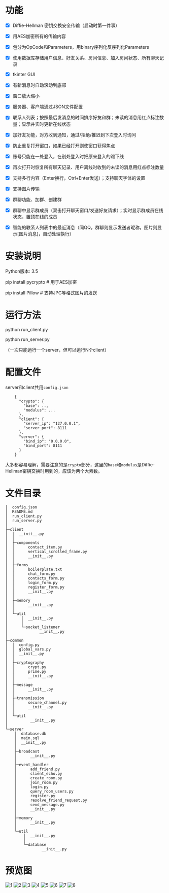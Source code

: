 # 功能
- [x] Diffie-Hellman 密钥交换安全传输（启动时第一件事）
- [x] 用AES加密所有的传输内容
- [x] 包分为OpCode和Parameters，用binary序列化反序列化Parameters
- [x] 使用数据库存储用户信息、好友关系、房间信息、加入房间状态、所有聊天记录
- [x] tkinter GUI
- [x] 有新消息时自动滚动到底部
- [x] 窗口放大缩小
- [x] 服务器、客户端通过JSON文件配置
- [x] 联系人列表；按照最后发消息的时间排序好友和群；未读的消息用红点标注数量；显示并实时更新在线状态
- [x] 加好友功能，对方收到通知，通过/拒绝/推迟到下次登入时询问
- [x] 防止重复打开窗口，如果已经打开则使窗口获得焦点
- [x] 账号只能在一处登入，在别处登入时把原来登入的踢下线
- [x] 再次打开时恢复所有聊天记录、用户离线时收到的未读的消息用红点标注数量
- [x] 支持多行内容（Enter换行，Ctrl+Enter发送）；支持聊天字体的设置
- [x] 支持图片传输
- [x] 群聊功能、加群、创建群
- [x] 群聊中显示群成员（双击打开聊天窗口/发送好友请求）；实时显示群成员在线状态，置顶在线的成员
- [x] 智能的联系人列表中的最近消息（同QQ，群聊则显示发送者昵称，图片则显示[图片消息]，自动处理换行）



# 安装说明
Python版本: 3.5

pip install pycrypto # 用于AES加密

pip install Pillow # 支持JPG等格式图片的发送

# 运行方法
python run_client.py

python run_server.py

（一次只能运行一个server，但可以运行N个client）

# 配置文件
server和client共用```config.json```
```
    {
      "crypto": {
        "base": ..,
        "modulus": ...
      },
      "client": {
        "server_ip": "127.0.0.1",
        "server_port": 8111
      },
      "server": {
        "bind_ip": "0.0.0.0",
        "bind_port": 8111
      }
    }
```
大多都容易理解，需要注意的是```crypto```部分，这里的```base```和```modulus```是Diffie-Hellman密钥交换时用到的，应该为两个大素数。

# 文件目录
```
│  config.json
│  README.md
│  run_client.py
│  run_server.py
│
├─client
│  │  __init__.py
│  │
│  ├─components
│  │      contact_item.py
│  │      vertical_scrolled_frame.py
│  │      __init__.py
│  │
│  ├─forms
│  │      boilerplate.txt
│  │      chat_form.py
│  │      contacts_form.py
│  │      login_form.py
│  │      register_form.py
│  │      __init__.py
│  │
│  ├─memory
│  │      __init__.py
│  │
│  └─util
│      │  __init__.py
│      │
│      └─socket_listener
│              __init__.py
│
├─common
│  │  config.py
│  │  global_vars.py
│  │  __init__.py
│  │
│  ├─cryptography
│  │      crypt.py
│  │      prime.py
│  │      __init__.py
│  │
│  ├─message
│  │      __init__.py
│  │
│  ├─transmission
│  │      secure_channel.py
│  │      __init__.py
│  │
│  └─util
│          __init__.py
│
└─server
    │  database.db
    │  main.sql
    │  __init__.py
    │
    ├─broadcast
    │      __init__.py
    │
    ├─event_handler
    │      add_friend.py
    │      client_echo.py
    │      create_room.py
    │      join_room.py
    │      login.py
    │      query_room_users.py
    │      register.py
    │      resolve_friend_request.py
    │      send_message.py
    │      __init__.py
    │
    ├─memory
    │      __init__.py
    │
    └─util
        │  __init__.py
        │
        └─database
                __init__.py
```

# 预览图
![1](preview_imgs/1.png)
![2](preview_imgs/2.png)
![3](preview_imgs/3.png)
![4](preview_imgs/4.png)
![5](preview_imgs/5.png)
![6](preview_imgs/6.png)
![7](preview_imgs/7.png)
![8](preview_imgs/8.png)